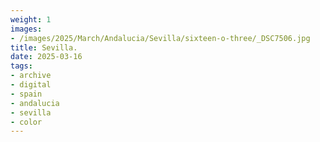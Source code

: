 ```yaml
---
weight: 1
images:
- /images/2025/March/Andalucia/Sevilla/sixteen-o-three/_DSC7506.jpg
title: Sevilla.
date: 2025-03-16
tags:
- archive
- digital
- spain
- andalucia
- sevilla
- color
---
```


